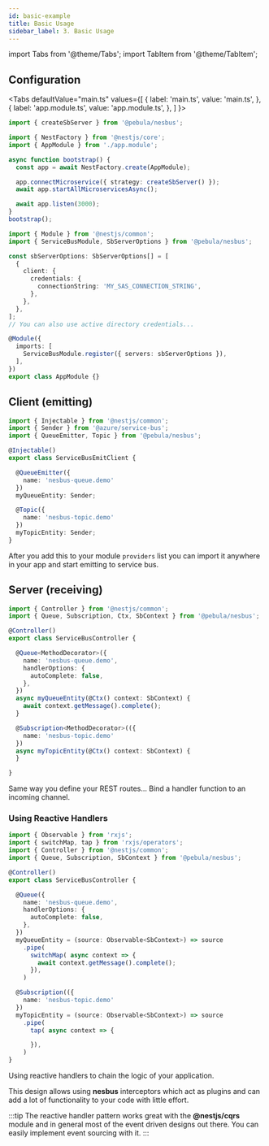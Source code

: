 ```yaml
---
id: basic-example
title: Basic Usage
sidebar_label: 3. Basic Usage
---
```

import Tabs from '@theme/Tabs';
import TabItem from '@theme/TabItem';

## Configuration

<Tabs defaultValue="main.ts"
  values={[
    { label: 'main.ts', value: 'main.ts', },
    { label: 'app.module.ts', value: 'app.module.ts', },
  ]
}>

<TabItem value="main.ts">

```typescript title=""main.ts"
import { createSbServer } from '@pebula/nesbus';

import { NestFactory } from '@nestjs/core';
import { AppModule } from './app.module';

async function bootstrap() {
  const app = await NestFactory.create(AppModule);

  app.connectMicroservice({ strategy: createSbServer() });
  await app.startAllMicroservicesAsync();

  await app.listen(3000);
}
bootstrap();
```

</TabItem>

<TabItem value="app.module.ts">

```typescript title="app.module.ts"
import { Module } from '@nestjs/common';
import { ServiceBusModule, SbServerOptions } from '@pebula/nesbus';

const sbServerOptions: SbServerOptions[] = [
  {
    client: {
      credentials: {
        connectionString: 'MY_SAS_CONNECTION_STRING',
      },
    },
  },
];
// You can also use active directory credentials...

@Module({
  imports: [
    ServiceBusModule.register({ servers: sbServerOptions }),
  ],
})
export class AppModule {}
```

</TabItem>

</Tabs>

## Client (emitting)

```typescript
import { Injectable } from '@nestjs/common';
import { Sender } from '@azure/service-bus';
import { QueueEmitter, Topic } from '@pebula/nesbus';

@Injectable()
export class ServiceBusEmitClient {

  @QueueEmitter({
    name: 'nesbus-queue.demo'
  })
  myQueueEntity: Sender;

  @Topic({
    name: 'nesbus-topic.demo'
  })
  myTopicEntity: Sender;
}
```

After you add this to your module `providers` list you can import it anywhere in your app and start emitting to service bus.

## Server (receiving)

```typescript
import { Controller } from '@nestjs/common';
import { Queue, Subscription, Ctx, SbContext } from '@pebula/nesbus';

@Controller()
export class ServiceBusController {

  @Queue<MethodDecorator>({
    name: 'nesbus-queue.demo',
    handlerOptions: {
      autoComplete: false,
    },
  })
  async myQueueEntity(@Ctx() context: SbContext) {
    await context.getMessage().complete();
  }

  @Subscription<MethodDecorator>(({
    name: 'nesbus-topic.demo'
  })
  async myTopicEntity(@Ctx() context: SbContext) {
  }

}
```

Same way you define your REST routes... Bind a handler function to an incoming channel.

### Using Reactive Handlers

```typescript
import { Observable } from 'rxjs';
import { switchMap, tap } from 'rxjs/operators';
import { Controller } from '@nestjs/common';
import { Queue, Subscription, SbContext } from '@pebula/nesbus';

@Controller()
export class ServiceBusController {

  @Queue({
    name: 'nesbus-queue.demo',
    handlerOptions: {
      autoComplete: false,
    },
  })
  myQueueEntity = (source: Observable<SbContext>) => source
    .pipe(
      switchMap( async context => {
        await context.getMessage().complete();
      }),
    )

  @Subscription(({
    name: 'nesbus-topic.demo'
  })
  myTopicEntity = (source: Observable<SbContext>) => source
    .pipe(
      tap( async context => {

      }),
    )
}
```

Using reactive handlers to chain the logic of your application.

This design allows using **nesbus** interceptors which act as plugins and can add a lot of functionality to your code with little effort.

:::tip
The reactive handler pattern works great with the **@nestjs/cqrs** module and in general most of the event driven designs out there.
You can easily implement event sourcing with it.
:::